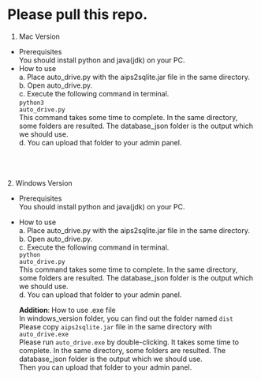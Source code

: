 <h1>Please pull this repo.</h1>

1. Mac Version<br>
  -	Prerequisites<br>
  	You should install python and java(jdk) on your PC. <br>
  -	How to use<br>
     a.	Place auto_drive.py with the aips2sqlite.jar file in the same directory.<br>
     b.	Open auto_drive.py.<br>
     c.	Execute the following command in terminal.<br>
        <code>python3 auto_drive.py</code><br>
        This command takes some time to complete. In the same directory, some folders are resulted. The database_json folder is the output which we should use.<br>
     d.	You can upload that folder to your admin panel.<br>

<br><br><br>
2. Windows Version<br>
  -	Prerequisites<br>
  	You should install python and java(jdk) on your PC.<br>
  -	How to use<br>
      a.	Place auto_drive.py with the aips2sqlite.jar file in the same directory.<br>
      b.	Open auto_drive.py.<br>
      c.	Execute the following command in terminal.<br>
          <code>python auto_drive.py</code><br>
          This command takes some time to complete. In the same directory, some folders are resulted. The database_json folder is the output which we should use.<br>
      d.	You can upload that folder to your admin panel.<br>

      <b>Addition</b>: How to use .exe file<br>
   	 In windows_version folder, you can find out the folder named <code>dist</code><br>
     Please copy <code>aips2sqlite.jar</code> file in the same directory with <code>auto_drive.exe</code><br>
     Please run <code>auto_drive.exe</code> by double-clicking.
   	 It takes some time to complete. In the same directory, some folders are resulted. The database_json folder is the output which we should use.<br>
     Then you can upload that folder to your admin panel.<br>

